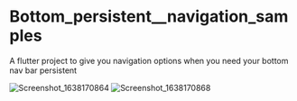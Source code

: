 # Bottom_persistent__navigation_samples

A flutter project to give you navigation options when you need your bottom nav bar persistent


![Screenshot_1638170864](https://user-images.githubusercontent.com/56641192/143826703-40383bee-7d25-4f8c-a3b9-4d59e9b4d7b3.png)
![Screenshot_1638170868](https://user-images.githubusercontent.com/56641192/143826715-24f25cea-de17-4fbb-bc69-874526a88f94.png)
